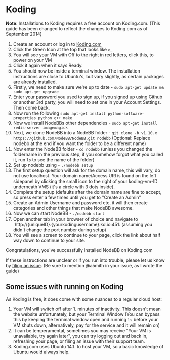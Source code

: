 Koding
======

**Note**: Installations to Koding requires a free account on Koding.com.
(This guide has been changed to reflect the changes to Koding.com as of
September 2014)

1.  Create an account or log in to [Koding.com](http://koding.com)
1.  Click the Green Icon at the top that looks like `>_`
1.  You will see your VM with Off to the right in red letters, click
    this, to power on your VM
1.  Click it again when it says Ready.
1.  You should now be inside a terminal window. The installation
    instructions are close to Ubuntu's, but vary slightly, as certain
    packages are already installed.
1.  Firstly, we need to make sure we're up to date -
    `sudo apt-get update && sudo apt-get upgrade`
1.  Enter your password you used to sign up, if you signed up using
    Github or another 3rd party, you will need to set one in your
    Account Settings. Then come back.
1.  Now run the following
    `sudo apt-get install python-software-properties python g++ make`
1.  Now we install NodeBBs other dependencies -
    `sudo apt-get install redis-server imagemagick`
1. Next, we clone NodeBB into a NodeBB folder -
    `git clone -b v1.10.x https://github.com/NodeBB/NodeBB.git nodebb`
    (Optional: Replace nodebb at the end if you want the folder to be a
    different name)
1. Now enter the NodeBB folder - `cd nodebb` (unless you changed the
    foldername in the previous step, if you somehow forgot what you
    called it, run `ls` to see the name of the folder)
1. Set up nodebb using - `./nodebb setup`
1. The first setup question will ask for the domain name, this will
    vary, do not use localhost. Your domain name/Access URI is found on
    the left sidepanel by clicking the small icon to the right of your
    koding-vm-ID underneath VMS (it's a circle with 3 dots inside).
1. Complete the setup (defaults after the domain name are fine to
    accept, so press enter a few times until you get to "Create an
    Admin"
1. Create an Admin Username and password etc, it will then create
    categories and other things that make NodeBB awesome.
1. Now we can start NodeBB - `./nodebb start`
1. Open another tab in your browser of choice and navigate to
    `http://{uniqueID}.{yourkodingusername}.kd.io:451. (assuming you
    didn't change the port number during setup)
1. You will see a screen to continue to your page, click the link about
    half way down to continue to your site.

Congratulations, you've successfully installed NodeBB on Koding.com

If these instructions are unclear or if you run into trouble, please let
us know by [filing an issue](https://github.com/NodeBB/NodeBB/issues).
(Be sure to mention @a5mith in your issue, as I wrote the guide)

Some issues with running on Koding
---------------------

As Koding is free, it does come with some nuances to a regular cloud
host:

1.  Your VM will switch off after 1. minutes of inactivity. This doesn't
    mean the website unfortunately, but your Terminal Window (You can
    bypass this by keeping the terminal window open and running `ls`
    before your VM shuts down, alternatively, pay for the service and it
    will remain on)
1.  It can be temperamental, sometimes you may receive "Your VM is
    unavailable, try again later", you can try logging out and back in,
    refreshing your page, or filing an issue with their support team.
1.  Koding.com uses Ubuntu 14.1. to host your VM, so a basic knowledge
    of Ubuntu would always help.

